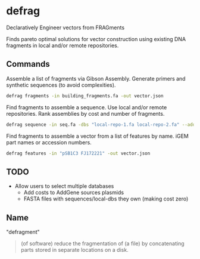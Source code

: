 # defrag

Declaratively Engineer vectors from FRAGments

Finds pareto optimal solutions for vector construction using existing DNA fragments in local and/or remote repositories.

## Commands

Assemble a list of fragments via Gibson Assembly. Generate primers and synthetic sequences (to avoid complexities).

```bash
defrag fragments -in building_fragments.fa -out vector.json
```

Find fragments to assemble a sequence. Use local and/or remote repositories. Rank assemblies by cost and number of fragments. 

```bash
defrag sequence -in seq.fa -dbs "local-repo-1.fa local-repo-2.fa" --addgene --igem -out vectors.json
```

Find fragments to assemble a vector from a list of features by name. iGEM part names or accession numbers.

```bash
defrag features -in "pSB1C3 FJ172221" -out vector.json
```

## TODO

- Allow users to select multiple databases
  - Add costs to AddGene sources plasmids
  - FASTA files with sequences/local-dbs they own (making cost zero)

## Name

"defragment"
> (of software) reduce the fragmentation of (a file) by concatenating parts stored in separate locations on a disk.
